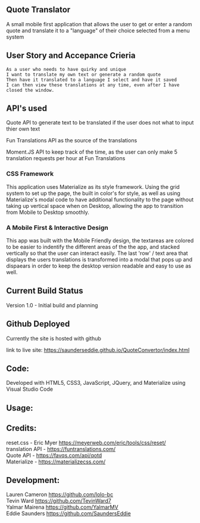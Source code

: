 ## Quote Translator

A small mobile first application that allows the user to get or enter a random quote and translate it to a "language" of their choice selected from a menu system

## User Story and Accepance Crieria

```
As a user who needs to have quirky and unique
I want to translate my own text or generate a random quote
Then have it translated to a language I select and have it saved
I can then view these translations at any time, even after I have closed the window.
```

## API's used

Quote API to generate text to be translated if the user does not what to input thier own text

Fun Translations API as the source of the translations

Moment.JS API to keep track of the time, as the user can only make  5 translation requests per hour at Fun Translations

### CSS Framework 
This application uses Materialize as its style framework. Using the grid system to set up the page, the built in color's for style, as well as using Materialize's modal code to have additional functionality to the page without taking up vertical space when on Desktop, allowing the app to transition from Mobile to Desktop smoothly. 

### A Mobile First & Interactive Design 
This app was built with the Mobile Friendly design, the textareas are colored to be easier to indentify the different areas of the the app, and stacked vertically so that the user can interact easily. The last 'row' / text area that displays the users translations is transformed into a modal that pops up and dispaears in order to keep the desktop version readable and easy to use as well. 

## Current Build Status
Version 1.0 - Initial build and planning


## Github Deployed 
Currently the site is hosted with github

link to live site:
https://saunderseddie.github.io/QuoteConvertor/index.html


## Code:
Developed with HTML5, CSS3, JavaScript, JQuery, and Materialize using Visual Studio Code

## Usage:

## Credits:

reset.css - Eric Myer https://meyerweb.com/eric/tools/css/reset/<br/>
translation API - https://funtranslations.com/<br/>
Quote API - https://favqs.com/api/qotd<br/>
Materialize - https://materializecss.com/<br/>
## Development: <br/>

Lauren Cameron  https://github.com/lolo-bc <br/>
Tevin Ward      https://github.com/TevinWard7<br/>
Yalmar Mairena  https://github.com/YalmarMV<br/>
Eddie Saunders  https://github.com/SaundersEddie <br/>
